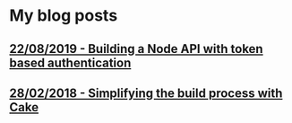 # My blog posts

## [22/08/2019 - Building a Node API with token based authentication](Building-a-Node-API-with-token-based-authentication/blogpost.md)

## [28/02/2018 - Simplifying the build process with Cake](Simplifying-the-build-process-with-Cake/blogpost.md)

